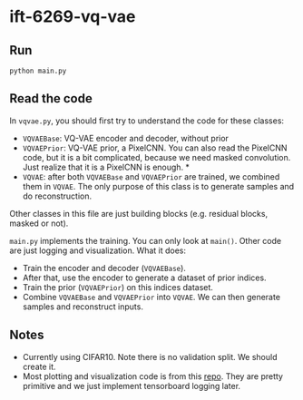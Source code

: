 # ift-6269-vq-vae

## Run

`python main.py`


## Read the code



In `vqvae.py`, you should first try to understand the code for these classes:

* `VQVAEBase`: VQ-VAE encoder and decoder, without prior
* `VQVAEPrior`: VQ-VAE prior, a PixelCNN. You can also read the PixelCNN code, but it is a bit complicated, because we need masked convolution. Just realize that it is a PixelCNN is enough. * 
* `VQVAE`: after both `VQVAEBase` and `VQVAEPrior` are trained, we combined them in `VQVAE`. The only purpose of this class is to generate samples and do reconstruction.

Other classes in this file are just building blocks (e.g. residual blocks, masked or not).

`main.py` implements the training. You can only look at `main()`. Other code are just logging and visualization. What it does:

* Train the encoder and decoder (`VQVAEBase`).
* After that, use the encoder to generate a dataset of prior indices.
* Train the prior (`VQVAEPrior`) on this indices dataset.
* Combine `VQVAEBase` and `VQVAEPrior` into `VQVAE`. We can then generate samples and reconstruct inputs.


## Notes

* Currently using CIFAR10. Note there is no validation split. We should create it.
* Most plotting and visualization code is from this [repo](https://github.com/rll/deepul). They are pretty primitive and we just implement tensorboard logging later.
